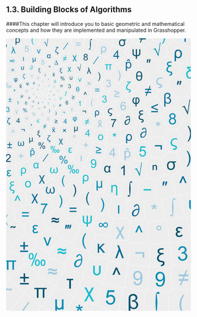 ## 1.3. Building Blocks of Algorithms

####This chapter will introduce you to basic geometric and mathematical concepts and how they are implemented and manipulated in Grasshopper.

![Building Blocks of Algorithms](images/f2/f2_001.png)
